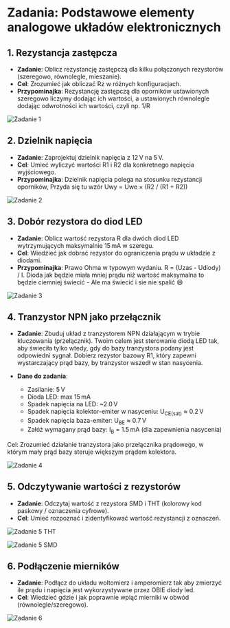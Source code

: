 # Zadania: Podstawowe elementy analogowe układów elektronicznych

## 1. Rezystancja zastępcza
- **Zadanie**: Oblicz rezystancję zastępczą dla kilku połączonych rezystorów (szeregowo, równolegle, mieszanie).
- **Cel**: Zrozumieć jak obliczać Rz w różnych konfiguracjach.
- **Przypominajka**: Rezystancję zastępczą dla oporników ustawionych szeregowo liczymy dodając ich wartości, a ustawionych równolegle dodając odwrotności ich wartości, czyli np. 1/R 

![Zadanie 1](Zadanie%201/zadanie1.png)


## 2. Dzielnik napięcia
- **Zadanie**: Zaprojektuj dzielnik napięcia z 12 V na 5 V.
- **Cel**: Umieć wyliczyć wartości R1 i R2 dla konkretnego napięcia wyjściowego.
- **Przypominajka**: Dzielnik napięcia polega na stosunku rezystancji oporników, Przyda się tu wzór Uwy = Uwe × (R2 / (R1 + R2))

![Zadanie 2](Zadanie%202/zadanie2.png)

## 3. Dobór rezystora do diod LED
- **Zadanie**: Oblicz wartość rezystora R dla dwóch diod LED wytrzymujących maksymalnie 15 mA w szeregu.
- **Cel**: Wiedzieć jak dobrać rezystor do ograniczenia prądu w układzie z diodami.
- **Przypominajka**:  Prawo Ohma w typowym wydaniu. R = (Uzas - Udiody) / I. Dioda jak będzie miała mniej prądu niż wartość maksymalna to będzie ciemniej świecić - Ale ma świecić i sie nie spalić :smile:

![Zadanie 3](Zadanie%203/zadanie3.png)

## 4. Tranzystor NPN jako przełącznik
- **Zadanie**: Zbuduj układ z tranzystorem NPN działającym w trybie kluczowania (przełącznik). Twoim celem jest sterowanie diodą LED tak, aby świeciła tylko wtedy, gdy do bazy tranzystora podany jest odpowiedni sygnał. Dobierz rezystor bazowy R1, który zapewni wystarczający prąd bazy, by tranzystor wszedł w stan nasycenia.

- **Dane do zadania**:
  - Zasilanie: 5 V
  - Dioda LED: max 15 mA
  - Spadek napięcia na LED: ~2.0 V
  - Spadek napięcia kolektor-emiter w nasyceniu: U<sub>CE(sat)</sub> ≈ 0.2 V
  - Spadek napięcia baza-emiter: U<sub>BE</sub> ≈ 0.7 V
  - Załóż wymagany prąd bazy: I<sub>B</sub> = 1.5 mA (dla zapewnienia nasycenia)

Cel:
Zrozumieć działanie tranzystora jako przełącznika prądowego, w którym mały prąd bazy steruje większym prądem kolektora.

![Zadanie 4](Zadanie%204/zadanie4.png)

## 5. Odczytywanie wartości z rezystorów
- **Zadanie**: Odczytaj wartość z rezystora SMD i THT (kolorowy kod paskowy / oznaczenia cyfrowe).
- **Cel**: Umieć rozpoznać i zidentyfikować wartość rezystancji z oznaczeń.

![Zadanie 5 THT](Zadanie%205/zadanie5_THT.webp)

![Zadanie 5 SMD](Zadanie%205/zadanie5_SMD.jpg)

## 6. Podłączenie mierników
- **Zadanie**: Podłącz do układu woltomierz i amperomierz tak aby zmierzyć ile prądu i napięcia jest wykorzystywane przez OBIE diody led.
- **Cel**: Wiedzieć gdzie i jak poprawnie wpiąć mierniki w obwód (równolegle/szeregowo).

![Zadanie 6](Zadanie%206/zadanie6.png)
